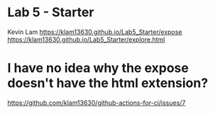 # Lab 5 - Starter
Kevin Lam
https://klam13630.github.io/Lab5_Starter/expose
https://klam13630.github.io/Lab5_Starter/explore.html
# I have no idea why the expose doesn't have the html extension?
https://github.com/klam13630/github-actions-for-ci/issues/7
